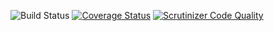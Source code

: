 ![Build Status](https://github.com/simplesamlphp/simplesamlphp-module-cdc/workflows/CI/badge.svg?branch=master)
[![Coverage Status](https://codecov.io/gh/simplesamlphp/simplesamlphp-module-cdc/branch/master/graph/badge.svg)](https://codecov.io/gh/simplesamlphp/simplesamlphp-module-cdc)
[![Scrutinizer Code Quality](https://scrutinizer-ci.com/g/simplesamlphp/simplesamlphp-module-cdc/badges/quality-score.png?b=master)](https://scrutinizer-ci.com/g/simplesamlphp/simplesamlphp-module-cdc/?branch=master)
